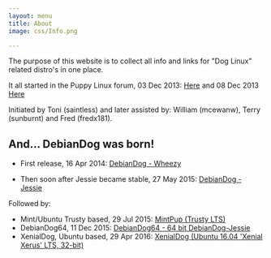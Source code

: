 ```yaml
---
layout: menu
title: About
image: css/Info.png

---
```


The purpose of this website is to collect all info and links for "Dog Linux" related distro's in one place.

It all started in the Puppy Linux forum, 03 Dec 2013: [Here](http://murga-linux.com/puppy/viewtopic.php?t=90586) and 08 Dec 2013 [Here](http://www.murga-linux.com/puppy/viewtopic.php?t=90660)

Initiated by Toni (saintless) and later assisted by: William (mcewanw), Terry (sunburnt) and Fred (fredx181).

## And... DebianDog was born!    


* First release, 16 Apr 2014: [DebianDog - Wheezy](http://murga-linux.com/puppy/viewtopic.php?t=93225)

* Then soon after Jessie became stable, 27 May 2015: [DebianDog - Jessie](http://murga-linux.com/puppy/viewtopic.php?t=99460)

Followed by:    
* Mint/Ubuntu Trusty based, 29 Jul 2015: [MintPup (Trusty LTS)](http://www.murga-linux.com/puppy/viewtopic.php?t=100441)    
* DebianDog64, 11 Dec 2015: [DebianDog64 - 64 bit DebianDog-Jessie](http://murga-linux.com/puppy/viewtopic.php?t=101931)    
* XenialDog, Ubuntu based, 29 Apr 2016: [XenialDog (Ubuntu 16.04 'Xenial Xerus' LTS, 32-bit)](http://murga-linux.com/puppy/viewtopic.php?t=106696)    
                                                           
                         
                           
                                
                             
                             
                         

